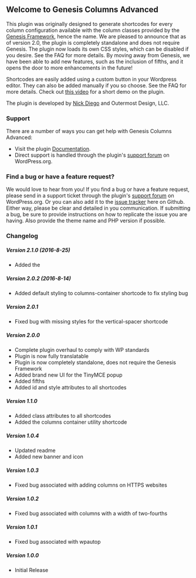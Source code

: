 ## Welcome to Genesis Columns Advanced

This plugin was originally designed to generate shortcodes for every column configuration available with the column classes provided by the [Genesis Framework](http://www.studiopress.com), hence the name. We are pleased to announce that as of version 2.0, the plugin is completely standalone and does not require Genesis. The plugin now loads its own CSS styles, which can be disabled if you desire. See the FAQ for more details. By moving away from Genesis, we have been able to add new features, such as the inclusion of fifths, and it opens the door to more enhancements in the future!

Shortcodes are easily added using a custom button in your Wordpress editor. They can also be added manually if you so choose. See the FAQ for more details. Check out [this video](https://youtu.be/ortnpInn_YE) for a short demo on the plugin.

The plugin is developed by [Nick Diego](http://www.nickdiego.com) and Outermost Design, LLC.

### Support

There are a number of ways you can get help with Genesis Columns Advanced:

* Visit the plugin [Documentation](http://www.nickdiego.com/plugins/genesis-columns-advanced/?utm_source=gca&utm_medium=plugin&utm_content=github-readme-links&utm_campaign=gca_links).
* Direct support is handled through the plugin's [support forum](https://wordpress.org/support/plugin/genesis-columns-advanced) on WordPress.org.

### Find a bug or have a feature request?

We would love to hear from you! If you find a bug or have a feature request, please send in a support ticket through the plugin's [support forum](https://wordpress.org/support/plugin/genesis-columns-advanced) on WordPress.org. Or you can also add it to the [issue tracker](https://github.com/ndiego/genesis-columns-advanced/issues) here on Github. Either way, please be clear and detailed in you communication. If submitting a bug, be sure to provide instructions on how to replicate the issue you are having. Also provide the theme name and PHP version if possible. 

### Changelog

##### Version 2.1.0 (2016-8-25)
* Added the


##### Version 2.0.2 (2016-8-14)
* Added default styling to columns-container shortcode to fix styling bug

##### Version 2.0.1
* Fixed bug with missing styles for the vertical-spacer shortcode

##### Version 2.0.0
* Complete plugin overhaul to comply with WP standards
* Plugin is now fully translatable
* Plugin is now completely standalone, does not require the Genesis Framework
* Added brand new UI for the TinyMCE popup
* Added fifths
* Added id and style attributes to all shortcodes

##### Version 1.1.0
* Added class attributes to all shortcodes
* Added the columns container utility shortcode

##### Version 1.0.4
* Updated readme
* Added new banner and icon

##### Version 1.0.3
* Fixed bug associated with adding columns on HTTPS websites

##### Version 1.0.2
* Fixed bug associated with columns with a width of two-fourths

##### Version 1.0.1
* Fixed bug associated with wpautop

##### Version 1.0.0
* Initial Release
